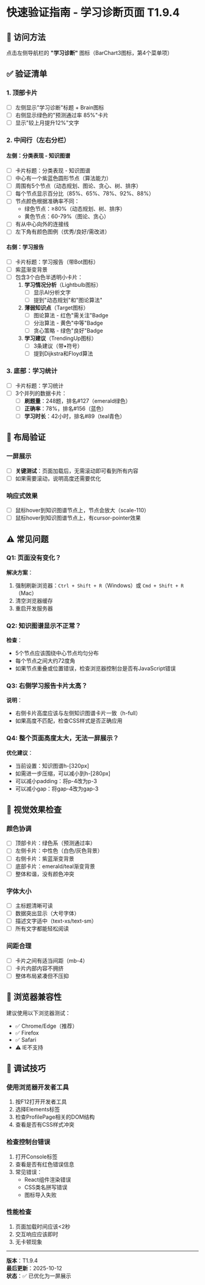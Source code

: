 # 快速验证指南 - 学习诊断页面 T1.9.4

## 🎯 访问方法
点击左侧导航栏的 **"学习诊断"** 图标（BarChart3图标，第4个菜单项）

## ✅ 验证清单

### 1. 顶部卡片
- [ ] 左侧显示"学习诊断"标题 + Brain图标
- [ ] 右侧显示绿色的"预测通过率 85%"卡片
- [ ] 显示"较上月提升12%"文字

### 2. 中间行（左右分栏）

#### 左侧：分类表现 - 知识图谱
- [ ] 卡片标题：分类表现 - 知识图谱
- [ ] 中心有一个紫蓝色圆形节点（算法能力）
- [ ] 周围有5个节点（动态规划、图论、贪心、树、排序）
- [ ] 每个节点显示百分比（85%、65%、78%、92%、88%）
- [ ] 节点颜色根据准确率不同：
  - 绿色节点：≥80%（动态规划、树、排序）
  - 黄色节点：60-79%（图论、贪心）
- [ ] 有从中心向外的连接线
- [ ] 左下角有颜色图例（优秀/良好/需改进）

#### 右侧：学习报告
- [ ] 卡片标题：学习报告（带Bot图标）
- [ ] 紫蓝渐变背景
- [ ] 包含3个白色半透明小卡片：
  1. **学习情况分析**（Lightbulb图标）
     - [ ] 显示AI分析文字
     - [ ] 提到"动态规划"和"图论算法"
  2. **薄弱知识点**（Target图标）
     - [ ] 图论算法 - 红色"需关注"Badge
     - [ ] 分治算法 - 黄色"中等"Badge
     - [ ] 贪心策略 - 绿色"良好"Badge
  3. **学习建议**（TrendingUp图标）
     - [ ] 3条建议（带•符号）
     - [ ] 提到Dijkstra和Floyd算法

### 3. 底部：学习统计
- [ ] 卡片标题：学习统计
- [ ] 3个并列的数据卡片：
  - [ ] **刷题量**：248题，排名#127（emerald绿色）
  - [ ] **正确率**：78%，排名#156（蓝色）
  - [ ] **学习时长**：42小时，排名#89（teal青色）

## 📐 布局验证

### 一屏展示
- [ ] **关键测试**：页面加载后，无需滚动即可看到所有内容
- [ ] 如果需要滚动，说明高度还需要优化

### 响应式效果
- [ ] 鼠标hover到知识图谱节点上，节点会放大（scale-110）
- [ ] 鼠标hover到知识图谱节点上，有cursor-pointer效果

## ⚠️ 常见问题

### Q1: 页面没有变化？
**解决方案**：
1. 强制刷新浏览器：`Ctrl + Shift + R`（Windows）或 `Cmd + Shift + R`（Mac）
2. 清空浏览器缓存
3. 重启开发服务器

### Q2: 知识图谱显示不正常？
**检查**：
- 5个节点应该围绕中心节点均匀分布
- 每个节点之间大约72度角
- 如果节点重叠或位置错误，检查浏览器控制台是否有JavaScript错误

### Q3: 右侧学习报告卡片太高？
**说明**：
- 右侧卡片高度应该与左侧知识图谱卡片一致（h-full）
- 如果高度不匹配，检查CSS样式是否正确应用

### Q4: 整个页面高度太大，无法一屏展示？
**优化建议**：
- 当前设置：知识图谱h-[320px]
- 如需进一步压缩，可以减小到h-[280px]
- 可以减小padding：将p-4改为p-3
- 可以减小gap：将gap-4改为gap-3

## 🎨 视觉效果检查

### 颜色协调
- [ ] 顶部卡片：绿色系（预测通过率）
- [ ] 左侧卡片：中性色（白色/灰色背景）
- [ ] 右侧卡片：紫蓝渐变背景
- [ ] 底部卡片：emerald/teal渐变背景
- [ ] 整体和谐，没有颜色冲突

### 字体大小
- [ ] 主标题清晰可读
- [ ] 数据突出显示（大号字体）
- [ ] 描述文字适中（text-xs/text-sm）
- [ ] 所有文字都能轻松阅读

### 间距合理
- [ ] 卡片之间有适当间距（mb-4）
- [ ] 卡片内部内容不拥挤
- [ ] 整体布局紧凑但不压抑

## 📱 浏览器兼容性
建议使用以下浏览器测试：
- ✅ Chrome/Edge（推荐）
- ✅ Firefox
- ✅ Safari
- ⚠️ IE不支持

## 🔧 调试技巧

### 使用浏览器开发者工具
1. 按F12打开开发者工具
2. 选择Elements标签
3. 检查ProfilePage相关的DOM结构
4. 查看是否有CSS样式冲突

### 检查控制台错误
1. 打开Console标签
2. 查看是否有红色错误信息
3. 常见错误：
   - React组件渲染错误
   - CSS类名拼写错误
   - 图标导入失败

### 性能检查
1. 页面加载时间应该<2秒
2. 交互响应应该即时
3. 无卡顿现象

---

**版本**：T1.9.4  
**最后更新**：2025-10-12  
**状态**：✅ 已优化为一屏展示
